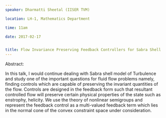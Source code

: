 ```yaml
---
speaker: Dharmatti Sheetal (IISER TVM)

location: LH-1, Mathematics Department

time: 11am

date: 2017-02-17


title: Flow Invariance Preserving Feedback Controllers for Sabra Shell Model of Turbulence
---
```

Abstract:

In this talk, I would continue dealing with Sabra shell model of
Turbulence and study one of the important questions for fluid flow
problems namely, finding controls which are capable of preserving the
invariant quantities of the flow.   Controls are designed in the feedback
form such that resultant controlled flow will preserve certain physical
properties of the state such as enstrophy, helicity. We use the theory of
nonlinear semigroups and represent the feedback control as a multi-valued
feedback term which lies in the normal cone of the convex constraint space
under consideration.
